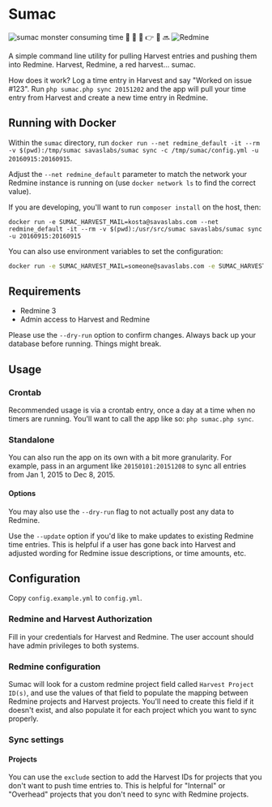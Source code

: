 # Sumac

![sumac monster consuming time](monster-sumac.gif "sumac monster consuming time")   :rocket:  :raised_hands: :pray: :point_right: :satellite: :soon: ![Redmine](redmine.png "Redmine") 

A simple command line utility for pulling Harvest entries and pushing them into Redmine. Harvest, Redmine, a red harvest... sumac.

How does it work? Log a time entry in Harvest and say "Worked on issue #123". Run `php sumac.php sync 20151202` and the app will pull your time entry from Harvest and create a new time entry in Redmine.

## Running with Docker

Within the `sumac` directory, run `docker run --net redmine_default -it --rm -v $(pwd):/tmp/sumac savaslabs/sumac sync -c /tmp/sumac/config.yml -u 20160915:20160915`.

Adjust the `--net redmine_default` parameter to match the network your Redmine instance is running on  (use `docker network ls` to find the correct value).

If you are developing, you'll want to run `composer install` on the host, then:

```
docker run -e SUMAC_HARVEST_MAIL=kosta@savaslabs.com --net redmine_default -it --rm -v $(pwd):/usr/src/sumac savaslabs/sumac sync -u 20160915:20160915
```

You can also use environment variables to set the configuration:

``` bash
docker run -e SUMAC_HARVEST_MAIL=someone@savaslabs.com -e SUMAC_HARVEST_PASS=supersecret -e SUMAC_HARVEST_ACCOUNT=someaccount -e SUMAC_REDMINE_APIKEY=verysecret -e SUMAC_REDMINE_URL=https://app -e SUMAC_SYNC_PROJECTS_EXCLUDE=123,456 --net redmine_default -it --rm savaslabs/sumac sync -u 20160915:20160915
```

## Requirements

- Redmine 3
- Admin access to Harvest and Redmine

Please use the `--dry-run` option to confirm changes. Always back up your database before running. Things might break.

## Usage

### Crontab

Recommended usage is via a crontab entry, once a day at a time when no timers are running. You'll want to call the app like so: `php sumac.php sync`.

### Standalone

You can also run the app on its own with a bit more granularity. For example, pass in an argument like `20150101:20151208` to sync all entries from Jan 1, 2015 to Dec 8, 2015.

#### Options

You may also use the `--dry-run` flag to not actually post any data to Redmine.

Use the `--update` option if you'd like to make updates to existing Redmine time entries. This is helpful if a user has gone back into Harvest and adjusted wording for Redmine issue descriptions, or time amounts, etc.

## Configuration

Copy `config.example.yml` to `config.yml`.

### Redmine and Harvest Authorization

Fill in your credentials for Harvest and Redmine. The user account should have admin privileges to both systems.

### Redmine configuration

Sumac will look for a custom redmine project field called `Harvest Project ID(s)`, and use the values of that field to populate the mapping between Redmine projects and Harvest projects. You'll need to create this field if it doesn't exist, and also populate it for each project which you want to sync properly.

### Sync settings

#### Projects

You can use the `exclude` section to add the Harvest IDs for projects that you don't want to push time entries to. This is helpful for "Internal" or "Overhead" projects that you don't need to sync with Redmine projects.
